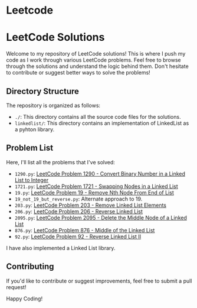 # Leetcode

# LeetCode Solutions

Welcome to my repository of LeetCode solutions! This is where I push my code as I work through various LeetCode problems. Feel free to browse through the solutions and understand the logic behind them. Don't hesitate to contribute or suggest better ways to solve the problems!

## Directory Structure

The repository is organized as follows:

- `./`: This directory contains all the source code files for the solutions.
- `linkedlist/`: This directory contains an implementation of LinkedList as a pyhton library.

## Problem List

Here, I'll list all the problems that I've solved:

- `1290.py`: [LeetCode Problem 1290 - Convert Binary Number in a Linked List to Integer](https://leetcode.com/problems/convert-binary-number-in-a-linked-list-to-integer/)
- `1721.py`: [LeetCode Problem 1721 - Swapping Nodes in a Linked List](https://leetcode.com/problems/swapping-nodes-in-a-linked-list/)
- `19.py`: [LeetCode Problem 19 - Remove Nth Node From End of List](https://leetcode.com/problems/remove-nth-node-from-end-of-list/)
- `19_not_19_but_reverse.py`: Alternate approach to 19.
- `203.py`: [LeetCode Problem 203 - Remove Linked List Elements](https://leetcode.com/problems/remove-linked-list-elements/)
- `206.py`: [LeetCode Problem 206 - Reverse Linked List](https://leetcode.com/problems/reverse-linked-list/)
- `2095.py`: [LeetCode Problem 2095 - Delete the Middle Node of a Linked List](https://leetcode.com/problems/delete-the-middle-node-of-a-linked-list/)
- `876.py`: [LeetCode Problem 876 - Middle of the Linked List](https://leetcode.com/problems/middle-of-the-linked-list/)
- `92.py`: [LeetCode Problem 92 - Reverse Linked List II](https://leetcode.com/problems/reverse-linked-list-ii/)

I have also implemented a Linked List library.

## Contributing

If you'd like to contribute or suggest improvements, feel free to submit a pull request!

Happy Coding!
